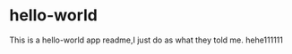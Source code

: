 <!--
 * @Author: Stphesun Sun szy1944@hotmail.com
 * @Date: 2023-02-20 02:33:01
 * @LastEditors: Stphesun Sun szy1944@hotmail.com
 * @LastEditTime: 2023-02-20 02:44:19
 * @FilePath: /hello-world/README.md
 * @Description: 这是默认设置,请设置`customMade`, 打开koroFileHeader查看配置 进行设置: https://github.com/OBKoro1/koro1FileHeader/wiki/%E9%85%8D%E7%BD%AE
-->
# hello-world
This is a hello-world app readme,I just do as what they told me. hehe111111
